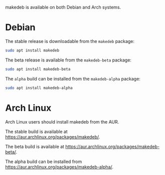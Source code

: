 makedeb is available on both Debian and Arch systems.

# Debian
The stable release is downloadable from the `makedeb` package:
```sh
sudo apt install makedeb
```

The beta release is available from the `makedeb-beta` package:
```sh
sudo apt install makedeb-beta
```

The `alpha` build can be installed from the `makedeb-alpha` package:
```sh
sudo apt install makedeb-alpha
```

# Arch Linux
Arch Linux users should install makedeb from the AUR.

The stable build is available at https://aur.archlinux.org/packages/makedeb/.

The beta build is available at https://aur.archlinux.org/packages/makedeb-beta/.

The alpha build can be installed from https://aur.archlinux.org/packages/makedeb-alpha/.

